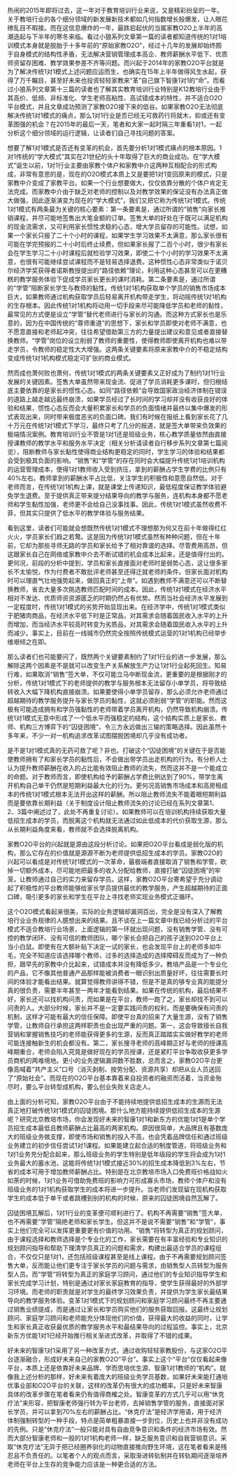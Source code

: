 热闹的2015年即将过去，这一年对于教育培训行业来说，又是精彩纷呈的一年。关于教培行业的各个细分领域的新发展新技术都如几何指数增长般爆发，让人眼花缭乱目不暇接。而在这信息爆炸的一年，最跌宕起伏的当属家教O2O上半年的高潮迭起与下半年的寒冬来临。看过小狼系列文章第一篇的读者都知道传统的1对1培训模式本身就是脱胎于十多年前的“原始家教O2O”，经过十几年的发展却始终囿于自身模式的结构性矛盾，无法解决营销管理成本高企、教师薪酬水平低下、优质师资留存困难、教学效果参差不齐等问题。而兴起于2014年的家教O2O平台就是为了解决传统1对1模式上述问题应运而生，也确实在15年上半年做得风生水起，获得了万千瞩目，甚至好未来也投资轻轻家教来“革”自己旗下智康1对1的“命”。而看过小狼系列文章第十三篇的读者也了解其实教育培训行业特别是K12教培行业由于其高价、低频、非标准化、学生老师高粘性、高试错成本的特性，并不适合O2O平台模式，并且文章成功预测了家教O2O接下来的低谷。如果家教O2O无法彻底解决传统1对1模式的痛点，那么1对1行业是否已经无可救药行将就木，抑或还有变革图强的机会？在2015年的最后一天，笔者和大家一起时隔三年重看1对1，一起分析这个细分领域的运行逻辑，让读者们自己寻找问题的答案。


想要了解1对1模式是否还有变革的机会，首先要分析1对1模式痛点的根本原因。1对1传统的“学大模式”其实在21世纪的头十年取得了巨大的商业成功。在“学大模式”诞生以前，1对1行业主要由家教个体户和家教中介这两种互相配合的形式构成，非常有意思的是，现在的O2O模式本质上又是要把1对1变回原来的模式，只是家教中介变成了家教平台。如果一个行业想要做大，仅仅依靠分散的个体户肯定无法完成。而家教中介由于缺乏对老师的控制以及对教学效果的保证没有办法真正做大做强，因此逐渐演变为现在的“学大模式”，我们又把它称为传统1对1模式。传统1对1模式有两条最为关键的核心要素：第一条要素是，通过所谓的“销售”向家长推销课程，并尽可能地签售出大笔金额的订单。签售大单的好处在于既可以满足机构的现金流需求，又可利用家长惯性求稳的心态，增大学员留存的可能性。试想，如果一个家长只报了二十个小时的课程，如果学生学习效果不太满意，那么家长很有可能在学完预报的二十小时后终止续费，但如果家长报了二百个小时，很少有家长会在学生学习二十小时课程后就检验学习效果，即使二十个小时的学习效果不太满意，也很有可能继续尝试课程而不是轻易选择退费。这种惯性心态非常类似于诺贝尔经济学奖获得者诺斯教授提出的“路径依赖”理论，利用这种心态甚至可以在更糟糕的教学服务体验下促成学员家长更长的课时消耗。第二条要素是，通过所谓的“学管”阻断家长学生与教师的黏性。传统1对1机构获取单个学员的销售市场成本巨大，如果教师通过机构获取学员后轻易离开机构带走学生，将动摇传统1对1机构的生存根本。因此传统1对1机构将动用一切手段来尽可能降低学员和老师的黏性，最常见的方式便是设立“学管”替代老师进行与家长的沟通。而这种方式家长也是乐意的，因为在中国传统的“尊师重道”的思想下，家长和学员即使对老师不满意，也不愿意直接和老师起冲突，往往希望借助第三方的力量提出建议和意见或者直接替换教师。“学管”岗位的设立削弱了教师的重要性，使得教师即使离开机构也难以带走学员，令教师的稳定性大大增强。这两条关键要素将原来家教中介的不稳定结构变成传统1对1机构模式稳定可扩张的商业模式。


然而成也萧何败也萧何，传统1对1模式的两条关键要素又正好成为了制约1对1行业发展的关键因素。签售大单虽然带来现金流、促进了学员消耗更多课时，但归根结底主要依靠的是家长的惯性心态。如同“路径依赖”会导致国家政治经济体制在错误的道路上越走越远最终崩溃，如果学员经过了长时间的学习却并没有收获良好的体验和结果，惯性心态反而会大量积累家长和学员的负面情绪并最终以集中爆发的形式表现出来，同时带来极度恶劣的负面口碑。我们有时候在报纸上看到家长花了几十万元在传统1对1模式下学习，最终只考了几分的报道，就是签大单带来负效果的极端情况案例。教育培训行业不管是1对1还是班级业务，核心教学质量依然由直接授课教师的教学水平和服务水平决定（相关分析请读者自行移步系列文章第七篇阅览），阻断教师与家长黏性使得商业结构更稳定的同时，学生学习的体验和结果都会受到极其负面的影响。“销售”和“学管”的存在同时会大幅提升传统1对1培训机构的运营管理成本，使得1对1教师收入受到挤压，拿到的薪酬占学生学费的比例只有40%左右。教师拿到的薪酬水平占比低，关注学生的积极性和意愿自然低。对于老师而言，在传统1对1机构上课，就是课堂上传递知识，最低程度保证教学体验避免学生退费。至于提供真正带来提分结果导向的教学与服务，连机构本身都不愿老师和学生黏性加强，老师更不会给自己没事找事。因此，传统1对1模式虽然收费不菲，但其实只提供了低水平的教学体验与服务结果。


看到这里，读者们可能就会想既然传统1对1模式不理想那为何又在前十年做得红红火火，学员家长们趋之若鹜。这是因为传统1对1模式虽然有种种问题，但在十年前，它却为那些寻师无路的学员和家长给予了相对靠谱的选择。尽管费用高昂，但这跟家长自己在网络或家教中介去不断试错的机会成本比起来，还是值得付出的。更何况，前段的分析中提到，学员和家长直接面对老师时是弱势心态，这让很多家长不太愉悦，作为付费者不敢批评老师甚至还得迁就老师的条件。但家长面对机构时可以理直气壮地强势起来，做回真正的“上帝”。如遇到教师不满意还可以不断替换教师，省去大量多次挑选教师匹配时间的成本。因此，传统1对1模式在经济水平相对不发达、优质师资资源匮乏的时期仍然占有优势。然而当社会经济水平发展到一定程度时，传统1对1模式的劣势开始显现出来。在经济学中，传统1对1模式类似于肥猪肉商品，在经济水平低下时是正常品，对其需求会随着国民收入水平的上升而增加，而当经济水平较高时转变为劣质品，对其需求会随着国民收入水平的上升而减少。事实上，目前在一线城市仍然完全按照传统模式运营的1对1机构已经举步维艰倾之在即。


那么读者们也可能要问了，既然两个关键要素制约了1对1行业的进一步发展，那么解除这两个因素是不是就可以改变生产关系解放生产力让1对1行业起死回生。知易行难，如果取消“销售”签大单，不仅可能立马中断现金流，更重要的是根据刚才的分析，传统1对1模式下的老师提供的教学与服务根本无法留存小单学员，将导致结转收入大幅下降机构直接崩溃。如果要使得小单学员留存，那么必须允许老师通过超越期待的教学服务提升与家长学员的黏性，这就必须削弱“学管”的职能。然而这极有可能造成拥有和学员强黏性的老师带着学员离开机构，仍然导致机构崩溃。传统1对1模式无意中形成了一个低水平而强稳定的结构，这个结构实质上是家长、教师、机构三方博弈下的“囚徒困境”，令三方永远做出三输的策略选择。因此虽然十多年来，不少一对一机构追求改革试图摆脱困境却几乎没有成功者。


是不是1对1模式真的无药可救了呢？非也。打破这个“囚徒困境”的关键在于是否能使教师拥有了和家长学员的黏性后，不会做出带学员出走机构的行为。有分析人士认为提升教师薪酬在收入的占比能有效阻止教师的流失，然而这并不是一个能成立的命题。对于教师而言，即使机构给予的薪酬占学费比例达到了90%，带学生离开机构自己单干仍然是短期利益最大化的行为。更何况高销售市场成本和高房租成本的传统1对1模式根本无法开出这样的薪酬。所以阻止教师流失不能着眼短期利益而是要依靠长期利益（关于制度设计阻止教师流失的讨论已经在系列文章第1、2、3篇中阐述过了，此处不再重复讨论）。如果教师可以在培训机构持续获取大量低招生成本的学员，而脱离这个机构就无法通过如此低成本的代价获取生源，那么从长期利益角度来看，教师就不会选择脱离机构。


家教O2O平台的兴起就是源由这段分析讨论。如果把O2O平台看成是弱化版的机构，那么它存在的价值就是源源不断为老师提供低招生成本的学员。家教O2O的兴起可以看成是对传统1对1模式的一次革命，最极端者直接取消了销售和学管，砍掉一切额外成本，尽可能地把最多的收入分配给教师，直接打破“囚徒困境”的牢笼，让教师通过自己的实力来留存学员。这样，家教O2O平台寄希望于充分调动起了积极性的平台教师能够给家长学员提供最优的教学服务，产生超越期待的正面口碑，吸引更多的家长和学生在平台上寻找老师实现业务模式正循环。


这个O2O模式看起来很美，实际的业务逻辑却漏洞百出，完全是没有深入了解教培行业业务规律的人臆想出来的结果。且不谈在上一篇文章中我已经分析过的平台模式不适合教培行业场景，上面逻辑的第一环就出现问题，没有销售学管、没有可控的教学闭环、没有可信的教师团队，哪个家长会把自己的孩子送到O2O平台上当小白鼠。即使有在大额补贴下决定一试的家长，也会发现平台上的老师多如牛毛，完全不知道应该选择哪个教师，过多的选择造成的选择障碍反而成为了一种负担，跟早先的家教中介比起来，试错成本并没有降低多少。教培产品是一个专业化的产品，它不像其他普通产品那样能被消费者一眼识别出质量好坏，往往需要长时间的体验才能看出结果。就算觉得教师讲得不错，但是不是真的够专业真的能提分真的很负责，需要半年甚至一两年才能看到结果。如果在传统的机构，最后结果不好，家长还可以找机构问责，而如果是在平台，教师一跑了之，家长却找不到可以问责的人。大部分时候，家长并不是一定要实践问责的权利，而是要确保有问责的机制，这样才可能有最大的信任保障。即使平台真的招来了大量生源，没有了销售学管，让教师自行承担这两样职责也会出现严重的问题。第一，这会导致擅长自我营销和掌握销售技巧的老师能获得更多的生源，反而真正踏踏实实做好教学的老师可能连接触新生的机会都没有。第二，家长搜寻老师的高峰期正好与老师的授课高峰期重合，老师会陷入究竟是做好现在的学员授课，还是紧盯平台争取收获更多学员商机的两难境地。更小的业务逻辑漏洞数不胜数，总而言之，家教O2O平台更像高喊着“共产主义”口号（消灭剥削、按劳分配、资源共享）却把从业人员送回了“原始社会”。而现在的O2O平台基本靠着来自投资者的融资而活着，当资金殆尽时，要么平台转型成机构，要么创业失败关店走人。


由上面的分析可知，家教O2O平台由于不能持续地提供低招生成本的生源而无法真正地打破传统1对1模式的囚徒困境。那什么地方能持续提供低招生成本的生源呢？研究北京教培市场，你会发现好未来的智康1对1和新东方的优能1对1是单个学员招生成本最低且教师薪酬占比最高的两家机构。原因很简单，大品牌且有基数庞大的班级业务做支撑，即使市场和销售的投入不高，也会凭着品牌信任和通过班级业务建立的初步信任尝试1对1课程。如果能建立起合适的制度管道，将班级业务和1对1业务充分配合起来，那么班级业务的学生特别是低年级段的学生将会成为1对1业务最大的蓄水池，这能将传统1对1模式接近30%的招生成本降低到3%左右，节省的成本可用于增加教师薪酬占比。特别是在北京教培市场入口免费班价格战如火如荼的时候，1对1业务可借助免费班的影响力可形成寡头市场，教师个体户和没有班级业务的1对1机构获取学生的成本将进一步提升。当老师们发现留在现机构获取学生的成本低于单干或者跳槽到别的机构的时候，原来的囚徒困境自然瓦解了。


囚徒困境瓦解后，1对1行业的变革便可顺利进行了。机构不再需要“销售”签大单，也不再需要“学管”隔绝老师和家长学生。但这并不是说不需要“销售”和“学管”，事实上他们完全可以发挥更重要更有价值的功用。“销售”将转型为真正的规划顾问，由于课程选择和教师选择是个专业化的工作，家长需要在有丰富经验和专业知识的规划顾问指导和帮助下理清学员真正的问题和需求，构建出最适合学员的课程组合，不仅仅只是1对1，还包括班级课程甚至是线上课程。由于不再需要规划顾问签售大单，反而能让他们更专注于家长学员的问题与需求，由销售型人员转型为服务型人员。而“学管”将转型为真正的家庭学习顾问，通过他们的专业知识指导学生和家长完成学习计划，特别是通过对家长家庭教育的指导，使学生获得最好的外部学习环境。而老师的职责就是对学生的最终学习效果负责，并提供为学生家长最结果导向的教学服务体验。变革1对1模式下的规划顾问和家庭学习顾问最终不再主要通过销售业绩提成，而是通过让家长和学员购买他们的服务获取回报。这最终让规划顾问、家庭学习顾问和老师能充分体现他们的价值，获得最大的收益的同时，让学生和家长真正收获最优质的教学服务水平和最结果导向的过程监控。事实上，北京新东方优能1对1已经开始推行相关渐进式改革，并取得了不错的成果。


好未来的智康1对1采用了另一种改革方式，通过收购轻轻家教股份，与这家O2O平台逐渐融合，形成好未来自己的家教O2O“平台”。事实上这个“平台”仅仅看起来像平台，本质上还是依靠好未来品牌、学而思培优生源、智康1对1教师的“机构”。就像我上述分析的那样，好未来有着庞大的班级业务学员基数，如果好未来能打通培优事业部和O2O平台的关联，这样的改革仍有很大的成功概率。只是好未来智康具体的改革步骤在笔者看来仍有值得商榷之处。智康变革的方式几乎可以用“休克疗法”来形容，把智康老师强行转为平台老师，去掉销售学管的服务，直接面对家长学员，并可以拿到70%左右的薪酬占比。“休克疗法”是经济学用语，用于经济体制强制转型的一种手段，特点是简单粗暴直接一步到位，历史上也并非没有成功的先例。只是“休克疗法”一般只能对具有自由竞争意识和条件的经济市场有效。然而大部分智康老师和一般的1对1机构老师一样，缺乏服务意识和自我营销意识。采取“休克疗法”无异于把已经圈养驯化的动物直接推向野生环境，这在笔者看来是残忍且不负责任的。以笔者个人的观点而言，采取渐进转轨制并在转轨期间逐渐培养老师在平台上生存的竞争能力应该是一种更合适的方法。